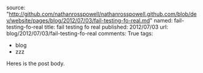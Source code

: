source: "http://github.com/nathanrosspowell/nathanrosspowell.github.com/blob/dev/website/pages/blog/2012/07/03/fail-testing-fo-real.md"
named: fail-testing-fo-real
title: fail testing fo real
published: 2012/07/03
url: blog/2012/07/03/fail-testing-fo-real
comments: True
tags:
- blog
- zzz

Heres is the post body.
